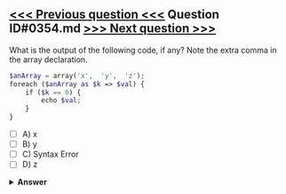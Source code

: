 [<<< Previous question <<<](0353.md)   Question ID#0354.md   [>>> Next question >>>](0355.md)
---

What is the output of the following code, if any? Note the extra comma in the array declaration.

```php
$anArray = array('x',  'y',  'z');
foreach ($anArray as $k => $val) {
    if ($k == 0) {
        echo $val;
    }
}
```

- [ ] A) x
- [ ] B) y
- [ ] C) Syntax Error
- [ ] D) z

<details><summary><b>Answer</b></summary>
<p>
  Answer: <strong>A</strong>
</p>
</details>
